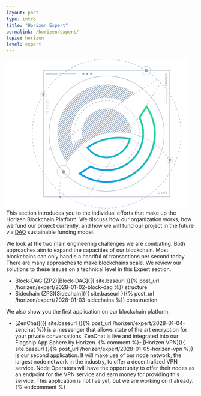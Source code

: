 ```yaml
---
layout: post
type: intro
title: "Horizen Expert"
permalink: /horizen/expert/
topic: horizen
level: expert
---
```


<div class="row mb-3">
    <div class="col-md-3">
        <img src="/assets/img/icons/topics/horizen-blueprint.svg" alt="Horizen blueprint"/>
    </div>
    <div class="col-md-9 lead">
        This section introduces you to the individual efforts that make up the Horizen Blockchain Platform. We discuss how our organization works, how we fund our project currently, and how we will fund our project in the future via <a href="{{ site.baseurl }}{% post_url /horizen/expert/2028-01-01-dao-decentralized-autonomous-organization %}">DAO</a> sustainable funding model.
    </div>
</div>

We look at the two main engineering challenges we are combating. Both approaches aim to expand the capacities of our blockchain. Most blockchains can only handle a handful of transactions per second today. There are many approaches to make blockchains scale. We review our solutions to these issues on a technical level in this Expert section.

 - Block-DAG (ZP2)[Block-DAG]({{ site.baseurl }}{% post_url /horizen/expert/2028-01-02-block-dag %}) structure
 - Sidechain (ZP3)[Sidechain]({{ site.baseurl }}{% post_url /horizen/expert/2028-01-03-sidechains %}) construction

We also show you the first application on our blockchain platform. 

 - [ZenChat]({{ site.baseurl }}{% post_url /horizen/expert/2028-01-04-zenchat %}) is a messenger that allows state of the art encryption for your private conversations. ZenChat is live and integrated into our Flagship App Sphere by Horizen.
 {% comment %}- [Horizen VPN]({{ site.baseurl }}{% post_url /horizen/expert/2028-01-05-horizen-vpn %}) is our second application. It will make use of our node network, the largest node network in the industry, to offer a decentralized VPN service. Node Operators will have the opportunity to offer their nodes as an endpoint for the VPN service and earn money for providing this service. This application is not live yet, but we are working on it already.{% endcomment %}
